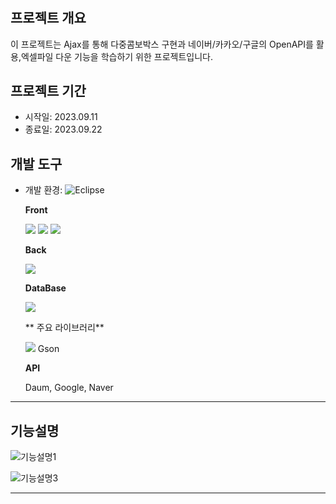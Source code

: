 # 

## 프로젝트 개요
이 프로젝트는 Ajax를 통해 다중콤보박스 구현과 네이버/카카오/구글의 OpenAPI를 활용,엑셀파일 다운 기능을 학습하기 위한 프로젝트입니다.

## 프로젝트 기간
- 시작일: 2023.09.11
- 종료일: 2023.09.22

## 개발 도구
- 개발 환경: ![Eclipse](https://img.shields.io/badge/Eclipse-blue?logo=eclipse&style=flat) 

  **Front**
  
  <img src="https://img.shields.io/badge/HTML5-E34F26?style=flat-square&logo=html5&logoColor=white"/> <img src="https://img.shields.io/badge/CSS3-1572B6?style=flat-square&logo=css3&logoColor=white"/> <img src="https://img.shields.io/badge/JavaScript-F7DF1E?style=flat-square&logo=javascript&logoColor=black"/>
  
  **Back**
  
  <img src="https://img.shields.io/badge/java-007396?style=flat-square&logo=java&logoColor=white"/> 

  **DataBase**

  <img src="https://img.shields.io/badge/ORACLE-F80000?style=flat-square&logo=oracle&logoColor=white"/>
  
  ** 주요 라이브러리**
  
  <img src="https://img.shields.io/badge/jQuery-0769AD?style=flat-square&logo=jQuery&logoColor=white"/> Gson
  
  **API**
  
  Daum, Google, Naver
  
---
  
## 기능설명

![기능설명1](https://github.com/ChangLeeLim/Stay_Whale_Project/assets/129818004/04ae79ce-5822-41e1-9bdf-ec4f5b6f3974)

![기능설명3](https://github.com/ChangLeeLim/Stay_Whale_Project/assets/129818004/80d1b0a6-75a0-43be-a839-3dcad32b9839)



---



